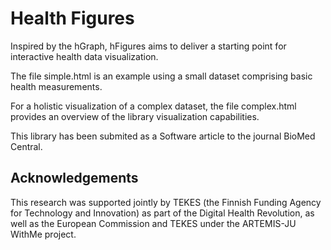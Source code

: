 Health Figures
==============
Inspired by the hGraph, hFigures aims to deliver a starting point for interactive health data visualization.

The file simple.html is an example using a small dataset comprising basic health measurements.

For a holistic visualization of a complex dataset, the file complex.html provides an overview of the library visualization capabilities.

This library has been submited as a Software article to the journal BioMed Central.

Acknowledgements
----------------
This research was supported jointly by TEKES (the Finnish Funding Agency for Technology and Innovation) as part of the Digital Health Revolution, as well as the European Commission and TEKES under the ARTEMIS-JU WithMe project.
